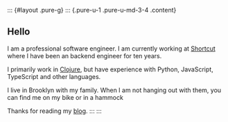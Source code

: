 ::: {#layout .pure-g}
::: {.pure-u-1 .pure-u-md-3-4 .content}
## Hello

I am a professional software engineer. I am currently working at
[Shortcut](https://www.shortcut.com/) where I have been an backend
engineer for ten years.

I primarily work in [Clojure](https://clojure.org/), but have experience
with Python, JavaScript, TypeScript and other languages.

I live in Brooklyn with my family. When I am not hanging out with them,
you can find me on my bike or in a hammock

Thanks for reading my [blog](/).
:::
:::
